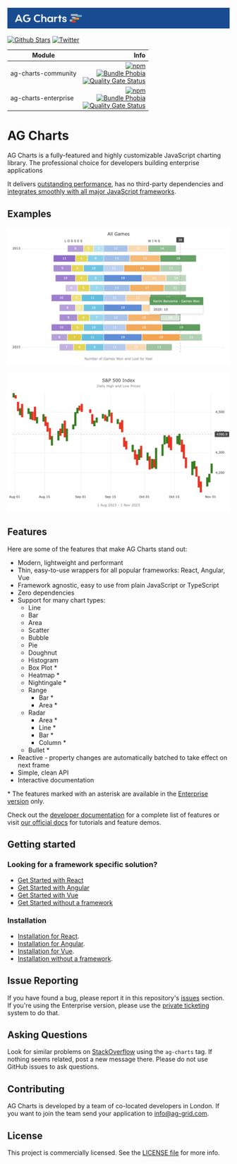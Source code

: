 <picture><source media="(prefers-color-scheme: dark)" srcset="./../../.github/banner-dark.png"><source media="(prefers-color-scheme: light)" srcset="./../../.github/banner-light.png"><img alt="AG Charts canvas-based charting trusted by the community, built for enterprise." src="./../../.github/banner-light.png"></picture>

[![Github Stars](https://img.shields.io/github/stars/ag-grid/ag-charts?style=social)](https://github.com/ag-grid/ag-charts) [![Twitter](https://img.shields.io/twitter/follow/ag_grid?style=social)](https://twitter.com/ag_grid)

| Module               |                                                                                                                                                                                                                                                                                                                                                                                                                                                   Info |
| -------------------- | -----------------------------------------------------------------------------------------------------------------------------------------------------------------------------------------------------------------------------------------------------------------------------------------------------------------------------------------------------------------------------------------------------------------------------------------------------: |
| ag-charts-community  | [![npm](https://img.shields.io/npm/dm/ag-charts-community)](https://www.npmjs.com/package/ag-charts-community) <br> [![Bundle Phobia](https://badgen.net/bundlephobia/minzip/ag-charts-community)](https://bundlephobia.com/result?p=ag-charts-community) <br> [![Quality Gate Status](https://sonarcloud.io/api/project_badges/measure?project=ag-charts-community&metric=alert_status)](https://sonarcloud.io/dashboard?id=ag-charts-community) <br> |
| ag-charts-enterprise |  [![npm](https://img.shields.io/npm/dm/ag-charts-enterprise)](https://www.npmjs.com/package/ag-charts-enterprise) <br> [![Bundle Phobia](https://badgen.net/bundlephobia/minzip/ag-charts-enterprise)](https://bundlephobia.com/result?p=ag-charts-enterprise) <br> [![Quality Gate Status](https://sonarcloud.io/api/project_badges/measure?project=ag-charts-community&metric=alert_status)](https://sonarcloud.io/dashboard?id=ag-charts-community) |

# AG Charts

AG Charts is a fully-featured and highly customizable JavaScript charting library. The professional choice for developers building enterprise applications

It delivers [outstanding performance](https://charts.ag-grid.com/?utm_source=ag-grid-readme&utm_medium=repository&utm_campaign=github), has no third-party dependencies and [integrates smoothly with all major JavaScript frameworks](https://charts.ag-grid.com/javascript/quick-start?utm_source=ag-grid-readme&utm_medium=repository&utm_campaign=github).

## Examples

<picture><source media="(prefers-color-scheme: dark)" srcset="./../../.github/example-1-dark.png"><source media="(prefers-color-scheme: light)" srcset="./../../.github/example-1-light.png"><img alt="Image of AG Charts showing stacked horizontal bar." src="./../../.github/example-1-light.png"></picture>

<picture><source media="(prefers-color-scheme: dark)" srcset="./../../.github/example-2-dark.png"><source media="(prefers-color-scheme: light)" srcset="./../../.github/example-2-light.png"><img alt="Image of AG Charts showing vertical range bar." src="./../../.github/example-2-light.png"></picture>

## Features

Here are some of the features that make AG Charts stand out:

-   Modern, lightweight and performant
-   Thin, easy-to-use wrappers for all popular frameworks: React, Angular, Vue
-   Framework agnostic, easy to use from plain JavaScript or TypeScript
-   Zero dependencies
-   Support for many chart types:
    -   Line
    -   Bar
    -   Area
    -   Scatter
    -   Bubble
    -   Pie
    -   Doughnut
    -   Histogram
    -   Box Plot \*
    -   Heatmap \*
    -   Nightingale \*
    -   Range
        -   Bar \*
        -   Area \*
    -   Radar
        -   Area \*
        -   Line \*
        -   Bar \*
        -   Column \*
    -   Bullet \*
-   Reactive - property changes are automatically batched to take effect on next frame
-   Simple, clean API
-   Interactive documentation

\* The features marked with an asterisk are available in the [Enterprise version](https://charts.ag-grid.com/license-pricing/?utm_source=ag-grid-readme&utm_medium=repository&utm_campaign=github) only.

Check out the [developer documentation](https://charts.ag-grid.com/javascript/?utm_source=ag-grid-readme&utm_medium=repository&utm_campaign=github) for a complete list of features or visit [our official docs](https://charts.ag-grid.com/gallery/?utm_source=ag-grid-readme&utm_medium=repository&utm_campaign=github) for tutorials and feature demos.

## Getting started

### Looking for a framework specific solution?

-   [Get Started with React](https://charts.ag-grid.com/react/quick-start/?utm_source=ag-charts-readme&utm_medium=repository&utm_campaign=github)
-   [Get Started with Angular](https://charts.ag-grid.com/angular/quick-start/?utm_source=ag-charts-readme&utm_medium=repository&utm_campaign=github)
-   [Get Started with Vue](https://charts.ag-grid.com/vue/quick-start/?utm_source=ag-charts-readme&utm_medium=repository&utm_campaign=github)
-   [Get Started without a framework](https://charts.ag-grid.com/javascript/quick-start/?utm_source=ag-charts-readme&utm_medium=repository&utm_campaign=github)

### Installation

-   [Installation for React](https://charts.ag-grid.com/react/installation/).
-   [Installation for Angular](https://charts.ag-grid.com/angular/installation/).
-   [Installation for Vue](https://charts.ag-grid.com/vue/installation/).
-   [Installation without a framework](https://charts.ag-grid.com/javascript/installation/).

## Issue Reporting

If you have found a bug, please report it in this repository's [issues](https://github.com/ag-grid/ag-charts/issues) section. If you're using the Enterprise version, please use the [private ticketing](https://ag-grid.zendesk.com/) system to do that.

## Asking Questions

Look for similar problems on [StackOverflow](https://stackoverflow.com/questions/tagged/ag-charts) using the `ag-charts` tag. If nothing seems related, post a new message there. Please do not use GitHub issues to ask questions.

## Contributing

AG Charts is developed by a team of co-located developers in London. If you want to join the team send your application to info@ag-grid.com.

## License

This project is commercially licensed. See the [LICENSE file](./LICENSE.html) for more info.
